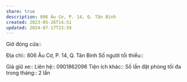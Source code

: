 ```yaml
---
share: true
description: 806 Âu Cơ, P. 14, Q. Tân Bình
created: 2023-05-26T14:51
updated: 2024-07-17T23:59
---
```

Giờ đóng cửa:: 

Địa chỉ:: 806 Âu Cơ, P. 14, Q. Tân Bình
Số người tối thiểu:: 
 
Giá giữ xe:: 
Liên hệ:: 0901862096
Tiện ích khác:: 
Số lần đặt phòng tối đa trong tháng:: 2 lần
